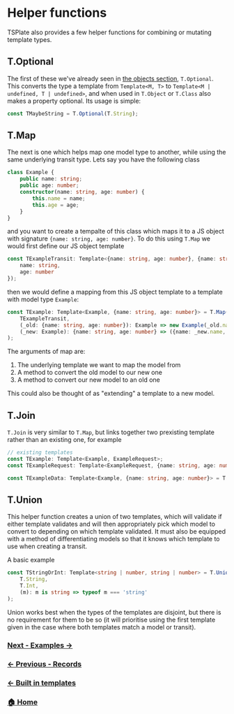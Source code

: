 
# Helper functions

TSPlate also provides a few helper functions for combining or mutating template types.

## T.Optional

The first of these we've already seen in [the objects section](./objects.md), `T.Optional`. This converts the type a template from `Template<M, T>` to `Template<M | undefined, T | undefined>`, and when used in `T.Object` or `T.Class` also makes a property optional. Its usage is simple:

```ts
const TMaybeString = T.Optional(T.String);
```

## T.Map

The next is one which helps map one model type to another, while using the same underlying transit type. Lets say you have the following class

```ts
class Example {
    public name: string;
    public age: number;
    constructor(name: string, age: number) {
        this.name = name;
        this.age = age;
    }
}
```

and you want to create a tempalte of this class which maps it to a JS object with signature `{name: string, age: number}`. To do this using `T.Map` we would first define our JS object template

```ts
const TExampleTransit: Template<{name: string, age: number}, {name: string, age: number}> = T.Object({
    name: string,
    age: number
});
```

then we would define a mapping from this JS object template to a template with model type `Example`:

```ts
const TExample: Template<Example, {name: string, age: number}> = T.Map(
    TExampleTransit,
    (_old: {name: string, age: number}): Example => new Example(_old.name, _old.age),
    (_new: Example): {name: string, age: number} => ({name: _new.name, age: _new.age})
);
```

The arguments of map are:

1. The underlying template we want to map the model from
2. A method to convert the old model to our new one
3. A method to convert our new model to an old one

This could also be thought of as "extending" a template to a new model.

## T.Join

`T.Join` is very similar to `T.Map`, but links together two prexisting template rather than an existing one, for example

```ts
// existing templates 
const TExample: Template<Example, ExampleRequest>;
const TExampleRequest: Template<ExampleRequest, {name: string, age: number}>;

const TExampleData: Template<Example, {name: string, age: number}> = T.Join(TExample, TExampleRequest);
```

## T.Union

This helper function creates a union of two templates, which will validate if either template validates and will then appropriately pick which model to convert to depending on which template validated. It must also be equipped with a method of differentiating models so that it knows which template to use when creating a transit.

A basic example

```ts
const TStringOrInt: Template<string | number, string | number> = T.Union(
    T.String, 
    T.Int, 
    (m): m is string => typeof m === 'string'
);
```

Union works best when the types of the templates are disjoint, but there is no requirement for them to be so (it will prioritise using the first template given in the case where both templates match a model or transit).

### [Next - Examples →](../examples.md)
### [← Previous - Records](../records.md)
### [← Built in templates](../built-in-templates.md)
### [🏠 Home](../introduction.md)